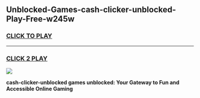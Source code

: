 
## Unblocked-Games-cash-clicker-unblocked-Play-Free-w245w
<h3>
<a href="https://premium76.site?title=cash-clicker-unblocked&ref=12A">CLICK TO PLAY</a></h3>
<hr>

<h3>
<a href="https://premium76.site?title=cash-clicker-unblocked&ref=12A">CLICK 2 PLAY</a>
  
</h3>

<a href="https://premium76.site?title=cash-clicker-unblocked&ref=12A"><img src="https://clearcache.store/games.png"></a>


**cash-clicker-unblocked games unblocked: Your Gateway to Fun and Accessible Online Gaming**
